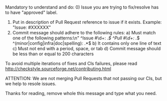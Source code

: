 Mandatory to understand and do:
0) Issue you are trying to fix/resolve has to have "approved" label.
1) Put in description of Pull Request reference to issue if it exists. Example: "Issue: #XXXXXX"
2) Commit message should adhere to the following rules:
   a) Must match one of the following patterns:\n"
      ^Issue #\\d+: .*$
      ^Pull #\\d+: .*$
      ^(minor|config|infra|doc|spelling): .*$
   b) It contains only one line of text
   c) Must not end with a period, space, or tab
   d) Commit message should be less than or equal to 200 characters

To avoid multiple iterations of fixes and CIs failures, please read http://checkstyle.sourceforge.net/contributing.html

ATTENTION: We are not merging Pull Requests that not passing our CIs, but we help to resole issues.

Thanks for reading, remove whole this message and type what you need.
